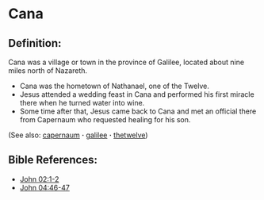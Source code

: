 # Cana #

## Definition: ##

Cana was a village or town in the province of Galilee, located about nine miles north of Nazareth.

* Cana was the hometown of Nathanael, one of the Twelve.
* Jesus attended a wedding feast in Cana and performed his first miracle there when he turned water into wine.
* Some time after that, Jesus came back to Cana and met an official there from Capernaum who requested healing for his son.

(See also: [capernaum](../other/capernaum.md) **·** [galilee](../other/galilee.md) **·** [thetwelve](../kt/thetwelve.md))

## Bible References: ##

* [John 02:1-2](https://door43.org/en/bible/notes/jhn/02/01)
* [John 04:46-47](https://door43.org/en/bible/notes/jhn/04/46)


